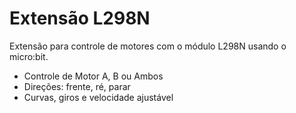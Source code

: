 # Extensão L298N

Extensão para controle de motores com o módulo L298N usando o micro:bit.

- Controle de Motor A, B ou Ambos
- Direções: frente, ré, parar
- Curvas, giros e velocidade ajustável